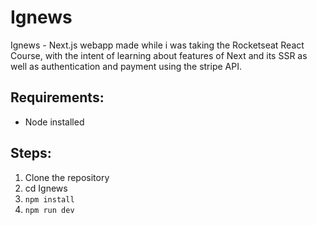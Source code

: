 # Ignews

Ignews - Next.js webapp made while i was taking the Rocketseat React Course, with the intent of learning about features of Next and its SSR as well as authentication and
payment using the stripe API.

## Requirements: 
- Node installed

## Steps:
1. Clone the repository
2. cd Ignews
3. `npm install`
4. `npm run dev`
